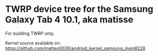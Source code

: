 TWRP device tree for the Samsung Galaxy Tab 4 10.1, aka matisse
========================================================

For building TWRP only.

Kernel source available on: https://github.com/matteo0026/android_kernel_samsung_msm8226
